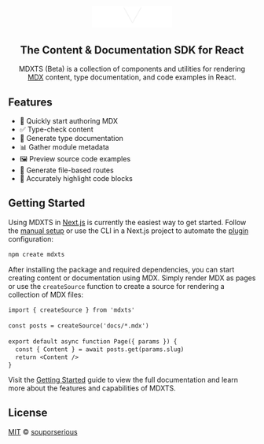 <div align="center">
  <a href="https://mdxts.dev">
    <img src="/site/public/logo.png" alt="MDXTS" width="164"/>
  </a>
  <h2>The Content & Documentation SDK for React</h2>
  <p>
MDXTS (Beta) is a collection of components and utilities for rendering <br /><a href="https://mdxjs.com/">MDX</a> content, type documentation, and code examples in React.
  </p>
</div>

## Features

- 📝 Quickly start authoring MDX
- ✅ Type-check content
- 📘 Generate type documentation
- 📊 Gather module metadata
- 🖼️ Preview source code examples
- 📁 Generate file-based routes
- 🌈 Accurately highlight code blocks

## Getting Started

Using MDXTS in [Next.js](https://nextjs.org/) is currently the easiest way to get started. Follow the [manual setup](https://www.mdxts.dev/docs/getting-started#manual-setup) or use the CLI in a Next.js project to automate the [plugin](https://www.mdxts.dev/packages/next) configuration:

```bash
npm create mdxts
```

After installing the package and required dependencies, you can start creating content or documentation using MDX. Simply render MDX as pages or use the `createSource` function to create a source for rendering a collection of MDX files:

```tsx
import { createSource } from 'mdxts'

const posts = createSource('docs/*.mdx')

export default async function Page({ params }) {
  const { Content } = await posts.get(params.slug)
  return <Content />
}
```

Visit the [Getting Started](https://mdxts.dev/docs/getting-started) guide to view the full documentation and learn more about the features and capabilities of MDXTS.

## License

[MIT](/LICENSE.md) © [souporserious](https://souporserious.com/)
